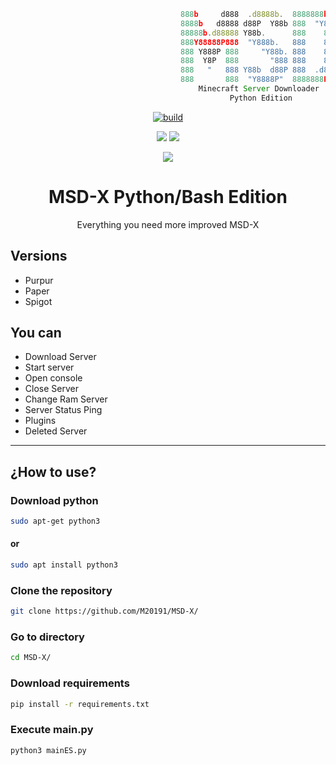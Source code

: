 ```js
                                      888b     d888  .d8888b.  8888888b.
                                      8888b   d8888 d88P  Y88b 888  "Y88b
                                      88888b.d88888 Y88b.      888    888
                                      888Y88888P888  "Y888b.   888    888
                                      888 Y888P 888     "Y88b. 888    888
                                      888  Y8P  888       "888 888    888
                                      888   "   888 Y88b  d88P 888  .d88P 
                                      888       888  "Y8888P"  8888888P"  
                                          Minecraft Server Downloader
                                                 Python Edition
```


<p align=center>
<a href="#"><img title="build" src="https://img.shields.io/badge/build-process-red?style=for-the-badge&logo=github"><a>
</p>
<p align="center">
  <a href="#"><img src="https://img.shields.io/badge/python-3.5%20%7C%203.6%20%7C%203.7%20%7C%203.8%20%7C%203.9%20%7C%203.10-blue?style=flat-square&logo=python"></a>
  <a href="#"><img src="https://img.shields.io/badge/ubuntu-18.10%20%7C%2019.04%20%7C%2019.10%20%7C%20%2020.04-blue?style=flat-square&logo=ubuntu"></a>
</p>
<p align="center">
  <a href="#"><img src="https://img.shields.io/github/license/M20191/MSD-X?style=flat-square&logo=sublime-text"></a>
</p>

<h1 align=center>
MSD-X Python/Bash Edition
</h1> 
<p align=center>
Everything you need more improved
MSD-X
</p>  
  
## Versions

* Purpur  
* Paper 
* Spigot 

## You can

* Download Server
* Start server
* Open console
* Close Server
* Change Ram Server
* Server Status Ping
* Plugins
* Deleted Server  
---
  
## ¿How to use?

### Download python

```bash
sudo apt-get python3
```
#### or
```bash
sudo apt install python3
```

### Clone the repository
```bash
git clone https://github.com/M20191/MSD-X/
```

### Go to directory
```bash
cd MSD-X/
```

### Download requirements
```bash
pip install -r requirements.txt
```

### Execute main.py
```bash
python3 mainES.py
```


